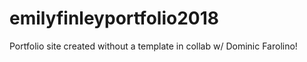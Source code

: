 # emilyfinleyportfolio2018
Portfolio site created without a template in collab w/ Dominic Farolino! 

